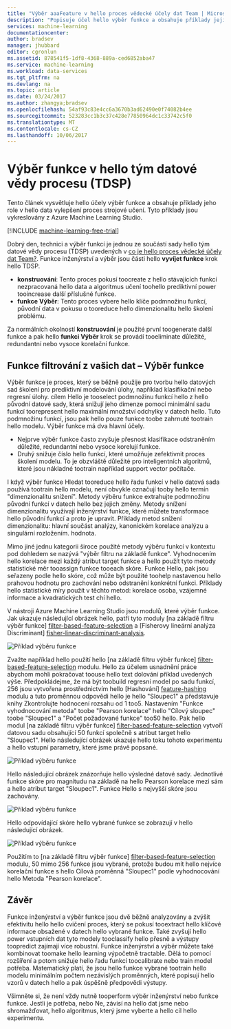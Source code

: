 ```yaml
---
title: "Výběr aaaFeature v hello proces vědecké účely dat Team | Microsoft Docs"
description: "Popisuje účel hello výběr funkce a obsahuje příklady jejich role v hello data vylepšení proces strojové učení."
services: machine-learning
documentationcenter: 
author: bradsev
manager: jhubbard
editor: cgronlun
ms.assetid: 878541f5-1df8-4368-889a-ced6852aba47
ms.service: machine-learning
ms.workload: data-services
ms.tgt_pltfrm: na
ms.devlang: na
ms.topic: article
ms.date: 03/24/2017
ms.author: zhangya;bradsev
ms.openlocfilehash: 54af93c83e4cc6a3670b3ad62490e0f74082b4ee
ms.sourcegitcommit: 523283cc1b3c37c428e77850964dc1c33742c5f0
ms.translationtype: MT
ms.contentlocale: cs-CZ
ms.lasthandoff: 10/06/2017
---
```

# <a name="feature-selection-in-hello-team-data-science-process-tdsp"></a>Výběr funkce v hello tým datové vědy procesu (TDSP)
Tento článek vysvětluje hello účely výběr funkce a obsahuje příklady jeho role v hello data vylepšení proces strojové učení. Tyto příklady jsou vykreslovány z Azure Machine Learning Studio. 

[!INCLUDE [machine-learning-free-trial](../../includes/machine-learning-free-trial.md)]

Dobrý den, technici a výběr funkcí je jednou ze součástí sady hello tým datové vědy procesu (TDSP) uvedených v [co je hello proces vědecké účely dat Team?](data-science-process-overview.md). Funkce inženýrství a výběr jsou části hello **vyvíjet funkce** krok hello TDSP.

* **konstruování**: Tento proces pokusí toocreate z hello stávajících funkcí nezpracovaná hello data a algoritmus učení toohello prediktivní power tooincrease další příslušné funkce.
* **funkce Výběr**: Tento proces vybere hello klíče podmnožinu funkcí, původní data v pokusu o tooreduce hello dimenzionalitu hello školení problému.

Za normálních okolností **konstruování** je použité první toogenerate další funkce a pak hello **funkci Výběr** krok se provádí tooeliminate důležité, redundantní nebo vysoce korelační funkce.

## <a name="filtering-features-from-your-data---feature-selection"></a>Funkce filtrování z vašich dat – Výběr funkce
Výběr funkce je proces, který se běžně použije pro tvorbu hello datových sad školení pro prediktivní modelování úlohy, například klasifikační nebo regresní úlohy. cílem Hello je tooselect podmnožinu funkcí hello z hello původní datové sady, která snižují jeho dimenze pomocí minimální sadu funkcí toorepresent hello maximální množství odchylky v datech hello. Tuto podmnožinu funkcí, jsou pak hello pouze funkce toobe zahrnuté tootrain hello modelu. Výběr funkce má dva hlavní účely.

* Nejprve výběr funkce často zvyšuje přesnost klasifikace odstraněním důležité, redundantní nebo vysoce korelují funkce.
* Druhý snižuje číslo hello funkcí, které umožňuje zefektivnit proces školení modelu. To je obzvláště důležité pro inteligentních algoritmů, které jsou nákladné tootrain například support vector počítače.

I když výběr funkce Hledat tooreduce hello řadu funkcí v hello datová sada používá tootrain hello modelu, není obvykle označují tooby hello termín "dimenzionalitu snížení". Metody výběru funkce extrahujte podmnožinu původní funkcí v datech hello bez jejich změny.  Metody snížení dimenzionalitu využívají inženýrství funkce, které můžete transformace hello původní funkcí a proto je upravit. Příklady metod snížení dimenzionalitu: hlavní součást analýzy, kanonickém korelace analýzu a singulární rozložením. hodnota.

Mimo jiné jednu kategorii široce použité metody výběru funkcí v kontextu pod dohledem se nazývá "výběr filtru na základě funkce". Vyhodnocením hello korelace mezi každý atribut target funkce a hello použít tyto metody statistické měr tooassign funkce tooeach skóre. Funkce Hello, pak jsou seřazeny podle hello skóre, což může být použité toohelp nastavenou hello prahovou hodnotu pro zachování nebo odstranění konkrétní funkci. Příklady hello statistické míry použít v těchto metod: korelace osoba, vzájemné informace a kvadratických test chí hello.

V nástroji Azure Machine Learning Studio jsou modulů, které výběr funkce. Jak ukazuje následující obrázek hello, patří tyto moduly [na základě filtru výběr funkce] [ filter-based-feature-selection] a [Fisherovy lineární analýza Discriminant] [ fisher-linear-discriminant-analysis].

![Příklad výběru funkce](./media/machine-learning-data-science-select-features/feature-Selection.png)

Zvažte například hello použití hello [na základě filtru výběr funkce] [ filter-based-feature-selection] modulu. Hello za účelem usnadnění práce abychom mohli pokračovat toouse hello text dolování příklad uvedených výše. Předpokládejme, že má být toobuild regresní model po sadu funkcí, 256 jsou vytvořena prostřednictvím hello [Hashování] [ feature-hashing] modulu a tuto proměnnou odpovědi hello je hello "Sloupec1" a představuje knihy Zkontrolujte hodnocení rozsahu od 1 too5. Nastavením "Funkce vyhodnocování metoda" toobe "Pearson korelace" hello "Cílový sloupec" toobe "Sloupec1" a "Počet požadované funkce" too50 hello. Pak hello modul [na základě filtru výběr funkce] [ filter-based-feature-selection] vytvoří datovou sadu obsahující 50 funkcí společně s atribut target hello "Sloupec1". Hello následující obrázek ukazuje hello toku tohoto experimentu a hello vstupní parametry, které jsme právě popsané.

![Příklad výběru funkce](./media/machine-learning-data-science-select-features/feature-Selection1.png)

Hello následující obrázek znázorňuje hello výsledné datové sady. Jednotlivé funkce skóre pro magnitudu na základě na hello Pearson korelace mezi sám a hello atribut target "Sloupec1". Funkce Hello s nejvyšší skóre jsou zachovány.

![Příklad výběru funkce](./media/machine-learning-data-science-select-features/feature-Selection2.png)

Hello odpovídající skóre hello vybrané funkce se zobrazují v hello následující obrázek.

![Příklad výběru funkce](./media/machine-learning-data-science-select-features/feature-Selection3.png)

Použitím to [na základě filtru výběr funkce] [ filter-based-feature-selection] modulu, 50 mimo 256 funkce jsou vybrané, protože budou mít hello nejvíce korelační funkce s hello Cílová proměnná "Sloupec1" podle vyhodnocování hello Metoda "Pearson korelace".

## <a name="conclusion"></a>Závěr
Funkce inženýrství a výběr funkce jsou dvě běžně analyzovány a zvýšit efektivitu hello hello cvičení proces, který se pokusí tooextract hello klíčové informace obsažené v datech hello vybrané funkce. Také zvyšují hello power vstupních dat tyto modely tooclassify hello přesně a výstupy toopredict zajímají více robustní. Funkce inženýrství a výběr můžete také kombinovat toomake hello learning výpočetně tractable. Dělá to pomocí rozšíření a potom snižuje hello řadu funkcí toocalibrate nebo train model potřeba. Matematický platí, že jsou hello funkce vybrané tootrain hello modelu minimálním počtem nezávislých proměnných, které popisují hello vzorů v datech hello a pak úspěšně předpovědi výstupy.

Všimněte si, že není vždy nutně tooperform výběr inženýrství nebo funkce funkce. Jestli je potřeba, nebo Ne, závisí na hello dat jsme nebo shromažďovat, hello algoritmus, který jsme vyberte a hello cíl hello experimentu.

<!-- Module References -->
[feature-hashing]: https://msdn.microsoft.com/library/azure/c9a82660-2d9c-411d-8122-4d9e0b3ce92a/
[filter-based-feature-selection]: https://msdn.microsoft.com/library/azure/918b356b-045c-412b-aa12-94a1d2dad90f/
[fisher-linear-discriminant-analysis]: https://msdn.microsoft.com/library/azure/dcaab0b2-59ca-4bec-bb66-79fd23540080/

